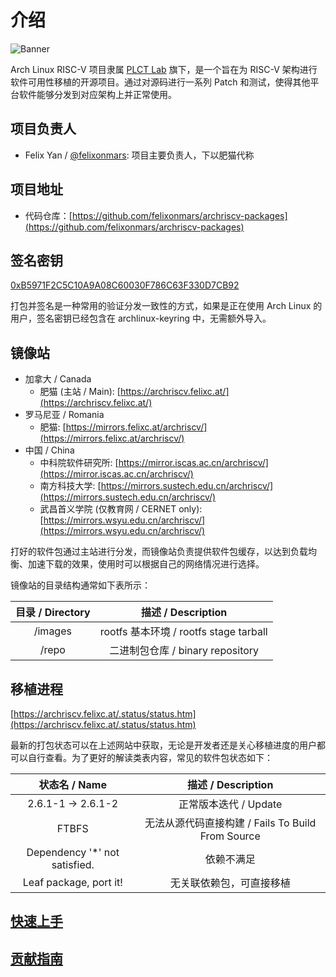 # 介绍

![Banner](https://raw.githubusercontent.com/axionl/ArchLinuxRSICVTutorial/master/static/images/banner.png)

Arch Linux RISC-V 项目隶属 [PLCT Lab](https://plctlab.org) 旗下，是一个旨在为 RISC-V 架构进行软件可用性移植的开源项目。通过对源码进行一系列 Patch 和测试，使得其他平台软件能够分发到对应架构上并正常使用。

## 项目负责人

- Felix Yan / [@felixonmars](https://github.com/felixonmars): 项目主要负责人，下以肥猫代称

## 项目地址

- 代码仓库：[https://github.com/felixonmars/archriscv-packages](https://github.com/felixonmars/archriscv-packages)

## 签名密钥

[0xB5971F2C5C10A9A08C60030F786C63F330D7CB92](https://keys.openpgp.org/vks/v1/by-fingerprint/B5971F2C5C10A9A08C60030F786C63F330D7CB92)

打包并签名是一种常用的验证分发一致性的方式，如果是正在使用 Arch Linux 的用户，签名密钥已经包含在 archlinux-keyring 中，无需额外导入。

## 镜像站

- 加拿大 / Canada
    - 肥猫 (主站 / Main): [https://archriscv.felixc.at/](https://archriscv.felixc.at/)
- 罗马尼亚 / Romania
    - 肥猫: [https://mirrors.felixc.at/archriscv/](https://mirrors.felixc.at/archriscv/)
- 中国 / China
    - 中科院软件研究所: [https://mirror.iscas.ac.cn/archriscv/](https://mirror.iscas.ac.cn/archriscv/)
    - 南方科技大学: [https://mirrors.sustech.edu.cn/archriscv/](https://mirrors.sustech.edu.cn/archriscv/)
    - 武昌首义学院 (仅教育网 / CERNET only): [https://mirrors.wsyu.edu.cn/archriscv/](https://mirrors.wsyu.edu.cn/archriscv/)

打好的软件包通过主站进行分发，而镜像站负责提供软件包缓存，以达到负载均衡、加速下载的效果，使用时可以根据自己的网络情况进行选择。

镜像站的目录结构通常如下表所示：

|目录 / Directory |描述 / Description |
| :--: | :--: |
| /images | rootfs 基本环境 / rootfs stage tarball |
| /repo | 二进制包仓库 / binary repository |

## 移植进程

[https://archriscv.felixc.at/.status/status.htm](https://archriscv.felixc.at/.status/status.htm)

最新的打包状态可以在上述网站中获取，无论是开发者还是关心移植进度的用户都可以自行查看。为了更好的解读类表内容，常见的软件包状态如下：

|状态名 / Name | 描述 / Description |
| :--: | :--: |
| 2.6.1-1 -> 2.6.1-2 | 正常版本迭代 / Update |
| FTBFS | 无法从源代码直接构建 / Fails To Build From Source |
| Dependency '*' not satisfied. | 依赖不满足 |
| Leaf package, port it! | 无关联依赖包，可直接移植 |

## [快速上手](./Usage.md)

## [贡献指南](./Contribution.md)
